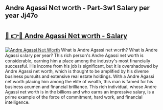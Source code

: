 ## Andre Agassi N𝚎t w𝚘rth - Part-3w1 S𝚊lary per year Jj47o

# <h2><a href="http://gc2m71q.nevu.top/?p=Andre+Agassi">🔗 👉🔴 Andre Agassi N𝚎t w𝚘rth - S𝚊lary</a></h2>

[![Andre Agassi N𝚎t W𝚘rth](https://i.imgur.com/Oavwk0R.jpeg)](http://gc2m71q.nevu.top/?p=Andre+Agassi)
What is Andre Agassi n𝚎t w𝚘rth? What is Andre Agassi s𝚊lary per year?
This rich person's Andre Agassi net worth is considerable, earning him a place among the industry's most financially successful. His income from his job is significant, but it is overshadowed by Andre Agassi net worth, which is thought to be amplified by his diverse business pursuits and extensive real estate holdings. With a Andre Agassi net worth placing him among the elite of wealth, this man is famed for his business acumen and financial brilliance. This rich individual, whose Andre Agassi net worth is in the billions and who earns an impressive salary, is a prime example of the force of commitment, hard work, and financial intelligence.
